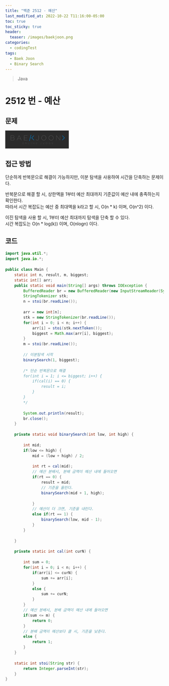 ```yaml
---
title: "백준 2512 - 예산"
last_modified_at: 2022-10-22 T11:16:00-05:00
toc: true
toc_sticky: true
header:
  teaser: /images/baekjoon.png
categories:
  - codingTest
tags:
  - Baek Joon
  - Binary Search
---
```


> Java

# 2512 번 - 예산

## 문제

[<img src="/images/baekjoon.png" width="40%" height="40%">](https://www.acmicpc.net/problem/2512)

## 접근 방법

단순하게 반복문으로 해결이 가능하지만, 이분 탐색을 사용하여 시간을 단축하는 문제이다.

반복문으로 해결 할 시, 상한액을 1부터 예산 최대까지 기준값이 예산 내에 충족하는지 확인한다.  
따라서 시간 복잡도는 예산 중 최대액을 k라고 할 시,
O(n \* k) 이며, O(n^2) 이다.

이진 탐색을 사용 할 시, 1부터 예산 최대까지 탐색을 단축 할 수 있다.  
시간 복잡도는 O(n \* log(k)) 이며, O(nlogn) 이다.

## 코드

```java
import java.util.*;
import java.io.*;

public class Main {
	static int n, result, m, biggest;
	static int[] arr;
	public static void main(String[] args) throws IOException {
		BufferedReader br = new BufferedReader(new InputStreamReader(System.in));
    	StringTokenizer stk;
    	n = stoi(br.readLine());

    	arr = new int[n];
    	stk = new StringTokenizer(br.readLine());
    	for(int i = 0; i < n; i++) {
    		arr[i] = stoi(stk.nextToken());
    		biggest = Math.max(arr[i], biggest);
    	}
    	m = stoi(br.readLine());

    	// 이분탐색 시작
    	binarySearch(1, biggest);

		/* 단순 반복문으로 해결
		for(int i = 1; i <= biggest; i++) {
    		if(cal(i) == 0) {
    			result = i;
    		}
    	}
		*/

    	System.out.println(result);
    	br.close();
	}

	private static void binarySearch(int low, int high) {

		int mid;
		if(low <= high) {
			mid = (low + high) / 2;

			int rt = cal(mid);
			// 예산 분배시, 분배 금액이 예산 내에 들어오면
			if(rt == 0) {
				result = mid;
				// 기준을 올린다.
				binarySearch(mid + 1, high);

			}
			// 예산이 더 크면, 기준을 내린다.
			else if(rt == 1) {
				binarySearch(low, mid - 1);
			}
		}

	}

	private static int cal(int curN) {

		int sum = 0;
		for(int i = 0; i < n; i++) {
			if(arr[i] <= curN) {
				sum += arr[i];
			}
			else {
				sum += curN;
			}
		}
		// 예산 분배시, 분배 금액이 예산 내에 들어오면
		if(sum <= m) {
			return 0;
		}
		// 분배 금액이 예산보다 클 시, 기준을 낮춘다.
		else {
			return 1;
		}
	}

	static int stoi(String str) {
    	return Integer.parseInt(str);
    }
}
```

